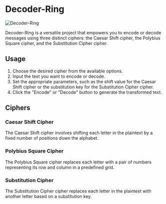 # Decoder-Ring

![Decoder-Ring](https://github.com/EthenThinkful/Decoder-Ring/assets/104235709/70987080-962f-48c5-9510-09de70da3a4a)

Decoder-Ring is a versatile project that empowers you to encode or decode messages using three distinct ciphers: the Caesar Shift cipher, the Polybius Square cipher, and the Substitution Cipher cipher.

## Usage 

1. Choose the desired cipher from the available options.
2. Input the text you want to encode or decode.
3. Set the appropriate parameters, such as the shift value for the Caesar Shift cipher or the substitution key for the Substitution Cipher cipher.
4. Click the "Encode" or "Decode" button to generate the transformed text.

## Ciphers

### Caesar Shift Cipher

The Caesar Shift cipher involves shifting each letter in the plaintext by a fixed number of positions down the alphabet.

### Polybius Square Cipher

The Polybius Square cipher replaces each letter with a pair of numbers representing its row and column in a predefined grid.

### Substitution Cipher

The Substitution Cipher cipher replaces each letter in the plaintext with another letter based on a substitution key.
